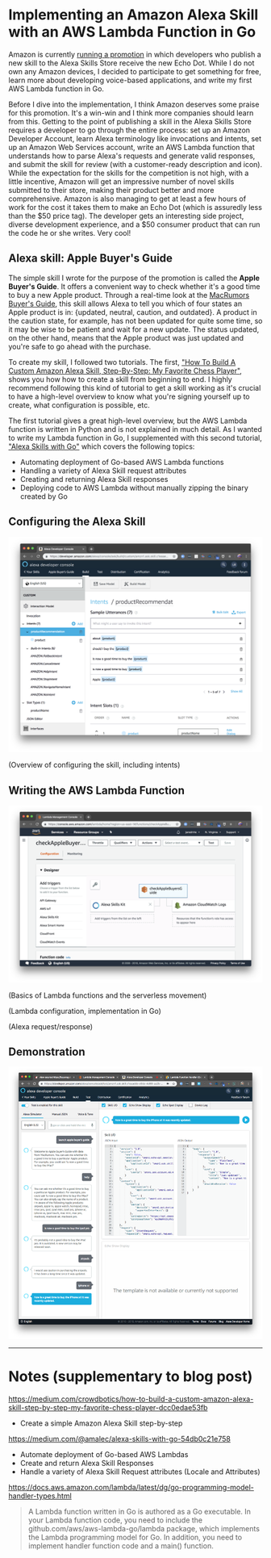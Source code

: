 # Implementing an Amazon Alexa Skill with an AWS Lambda Function in Go

Amazon is currently [running a promotion](https://build.amazonalexadev.com/echodot.html) in which developers who publish a new skill to the Alexa Skills Store receive the new Echo Dot. While I do not own any Amazon devices, I decided to participate to get something for free, learn more about developing voice-based applications, and write my first AWS Lambda function in Go.

Before I dive into the implementation, I think Amazon deserves some praise for this promotion. It's a win-win and I think more companies should learn from this. Getting to the point of publishing a skill in the Alexa Skills Store requires a developer to go through the entire process: set up an Amazon Developer Account, learn Alexa terminology like invocations and intents, set up an Amazon Web Services account, write an AWS Lambda function that understands how to parse Alexa's requests and generate valid responses, and submit the skill for review (with a customer-ready description and icon). While the expectation for the skills for the competition is not high, with a little incentive, Amazon will get an impressive number of novel skills submitted to their store, making their product better and more comprehensive. Amazon is also managing to get at least a few hours of work for the cost it takes them to make an Echo Dot (which is assuredly less than the $50 price tag). The developer gets an interesting side project, diverse development experience, and a $50 consumer product that can run the code he or she writes. Very cool!

## Alexa skill: Apple Buyer's Guide

The simple skill I wrote for the purpose of the promotion is called the **Apple Buyer's Guide**. It offers a convenient way to check whether it's a good time to buy a new Apple product. Through a real-time look at the [MacRumors Buyer's Guide](https://buyersguide.macrumors.com/), this skill allows Alexa to tell you which of four states an Apple product is in: {updated, neutral, caution, and outdated}. A product in the caution state, for example, has not been updated for quite some time, so it may be wise to be patient and wait for a new update. The status updated, on the other hand, means that the Apple product was just updated and you're safe to go ahead with the purchase.

To create my skill, I followed two tutorials. The first, ["How To Build A Custom Amazon Alexa Skill, Step-By-Step: My Favorite Chess Player"](https://medium.com/crowdbotics/how-to-build-a-custom-amazon-alexa-skill-step-by-step-my-favorite-chess-player-dcc0edae53fb), shows you how how to create a skill from beginning to end. I highly recommend following this kind of tutorial to get a skill working as it's crucial to have a high-level overview to know what you're signing yourself up to create, what configuration is possible, etc.

The first tutorial gives a great high-level overview, but the AWS Lambda function is written in Python and is not explained in much detail. As I wanted to write my Lambda function in Go, I supplemented with this second tutorial, ["Alexa Skills with Go"](https://medium.com/@amalec/alexa-skills-with-go-54db0c21e758) which covers the following topics:

* Automating deployment of Go-based AWS Lambda functions
* Handling a variety of Alexa Skill request attributes
* Creating and returning Alexa Skill responses
* Deploying code to AWS Lambda without manually zipping the binary created by Go

## Configuring the Alexa Skill

![Alexa skill intents](../static/public/images/alexa-skill-intents.png)

(Overview of configuring the skill, including intents)

## Writing the AWS Lambda Function

![AWS Lambda](../static/public/images/alexa-skill-aws-lambda.png)

(Basics of Lambda functions and the serverless movement)

(Lambda configuration, implementation in Go)

(Alexa request/response)

## Demonstration

![Alexa Skill Demonstration](../static/public/images/alexa-skill-demonstration.png)

---

# Notes (supplementary to blog post)

https://medium.com/crowdbotics/how-to-build-a-custom-amazon-alexa-skill-step-by-step-my-favorite-chess-player-dcc0edae53fb

* Create a simple Amazon Alexa Skill step-by-step

https://medium.com/@amalec/alexa-skills-with-go-54db0c21e758

* Automate deployment of Go-based AWS Lambdas
* Create and return Alexa Skill Responses
* Handle a variety of Alexa Skill Request attributes (Locale and Attributes)

https://docs.aws.amazon.com/lambda/latest/dg/go-programming-model-handler-types.html

> A Lambda function written in Go is authored as a Go executable. In your Lambda function code, you need to include the github.com/aws/aws-lambda-go/lambda package, which implements the Lambda programming model for Go. In addition, you need to implement handler function code and a main() function.
